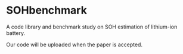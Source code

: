 # SOHbenchmark
A code library and benchmark study on SOH estimation of lithium-ion battery.

Our code will be uploaded when the paper is accepted.
